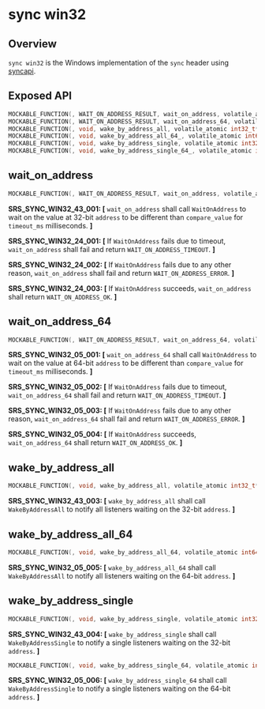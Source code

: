 # sync win32

## Overview

`sync win32` is the Windows implementation of the `sync` header using [syncapi](https://docs.microsoft.com/en-us/windows/win32/api/synchapi).

## Exposed API

```c
MOCKABLE_FUNCTION(, WAIT_ON_ADDRESS_RESULT, wait_on_address, volatile_atomic int32_t*, address, int32_t, compare_value, uint32_t, timeout_ms);
MOCKABLE_FUNCTION(, WAIT_ON_ADDRESS_RESULT, wait_on_address_64, volatile_atomic int64_t*, address, int64_t, compare_value, uint32_t, timeout_ms);
MOCKABLE_FUNCTION(, void, wake_by_address_all, volatile_atomic int32_t*, address);
MOCKABLE_FUNCTION(, void, wake_by_address_all_64_, volatile_atomic int64_t*, address);
MOCKABLE_FUNCTION(, void, wake_by_address_single, volatile_atomic int32_t*, address);
MOCKABLE_FUNCTION(, void, wake_by_address_single_64_, volatile_atomic int64_t*, address);
```

## wait_on_address

```c
MOCKABLE_FUNCTION(, WAIT_ON_ADDRESS_RESULT, wait_on_address, volatile_atomic int32_t*, address, int32_t, compare_value, uint32_t, timeout_ms)
```

**SRS_SYNC_WIN32_43_001: [** `wait_on_address` shall call `WaitOnAddress` to wait on the value at 32-bit `address` to be different than `compare_value` for `timeout_ms` milliseconds. **]**

**SRS_SYNC_WIN32_24_001: [** If `WaitOnAddress` fails due to timeout, `wait_on_address` shall fail and return `WAIT_ON_ADDRESS_TIMEOUT`. **]**

**SRS_SYNC_WIN32_24_002: [** If `WaitOnAddress` fails due to any other reason, `wait_on_address` shall fail and return `WAIT_ON_ADDRESS_ERROR`. **]**

**SRS_SYNC_WIN32_24_003: [** If `WaitOnAddress` succeeds, `wait_on_address` shall return `WAIT_ON_ADDRESS_OK`. **]**

## wait_on_address_64

```c
MOCKABLE_FUNCTION(, WAIT_ON_ADDRESS_RESULT, wait_on_address_64, volatile_atomic int64_t*, address, int64_t, compare_value, uint32_t, timeout_ms)
```

**SRS_SYNC_WIN32_05_001: [** `wait_on_address_64` shall call `WaitOnAddress` to wait on the value at 64-bit `address` to be different than `compare_value` for `timeout_ms` milliseconds. **]**

**SRS_SYNC_WIN32_05_002: [** If `WaitOnAddress` fails due to timeout, `wait_on_address_64` shall fail and return `WAIT_ON_ADDRESS_TIMEOUT`. **]**

**SRS_SYNC_WIN32_05_003: [** If `WaitOnAddress` fails due to any other reason, `wait_on_address_64` shall fail and return `WAIT_ON_ADDRESS_ERROR`. **]**

**SRS_SYNC_WIN32_05_004: [** If `WaitOnAddress` succeeds, `wait_on_address_64` shall return `WAIT_ON_ADDRESS_OK`. **]**

## wake_by_address_all

```c
MOCKABLE_FUNCTION(, void, wake_by_address_all, volatile_atomic int32_t*, address)
```

**SRS_SYNC_WIN32_43_003: [** `wake_by_address_all` shall call `WakeByAddressAll` to notify all listeners waiting on the 32-bit `address`. **]**

## wake_by_address_all_64

```c
MOCKABLE_FUNCTION(, void, wake_by_address_all_64, volatile_atomic int64_t*, address)
```

**SRS_SYNC_WIN32_05_005: [** `wake_by_address_all_64` shall call `WakeByAddressAll` to notify all listeners waiting on the 64-bit `address`. **]**

## wake_by_address_single

```c
MOCKABLE_FUNCTION(, void, wake_by_address_single, volatile_atomic int32_t*, address)
```

**SRS_SYNC_WIN32_43_004: [** `wake_by_address_single` shall call `WakeByAddressSingle` to notify a single listeners waiting on the 32-bit `address`. **]**

```c
MOCKABLE_FUNCTION(, void, wake_by_address_single_64, volatile_atomic int64_t*, address)
```

**SRS_SYNC_WIN32_05_006: [** `wake_by_address_single_64` shall call `WakeByAddressSingle` to notify a single listeners waiting on the 64-bit `address`. **]**